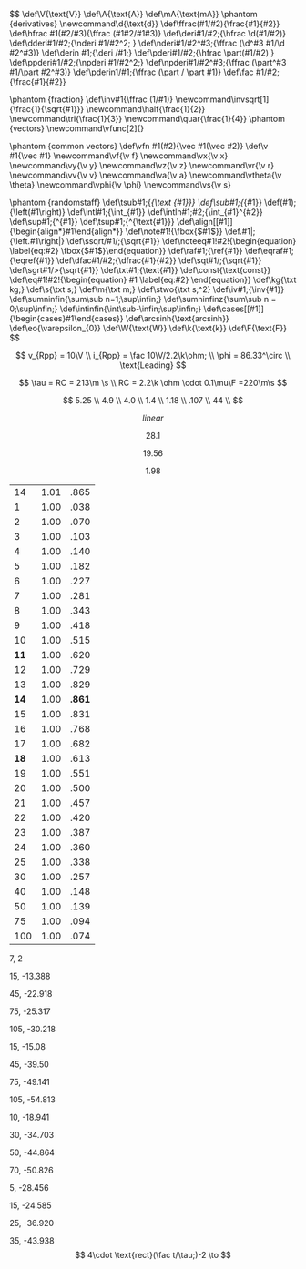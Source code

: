 $$
\def\V{\text{V}}
\def\A{\text{A}}
\def\mA{\text{mA}}
\phantom {derivatives}
\newcommand\d{\text{d}}
\def\ffrac(#1/#2){\frac{#1}{#2}}
\def\hfrac #1(#2/#3){\ffrac (#1#2/#1#3)}
\def\deri#1/#2;{\hfrac \d(#1/#2)}
\def\dderi#1/#2;{\nderi #1/#2^2; }
\def\nderi#1/#2^#3;{\ffrac (\d^#3 #1/\d #2^#3)}
\def\derin #1;{\deri /#1;}
\def\pderi#1/#2;{\hfrac \part(#1/#2) }
\def\ppderi#1/#2;{\npderi #1/#2^2;}
\def\npderi#1/#2^#3;{\ffrac (\part^#3 #1/\part #2^#3)}
\def\pderin1/#1;{\ffrac (\part / \part #1)}
\def\fac #1/#2;{\frac{#1}{#2}}

\phantom {fraction}
\def\inv#1{\ffrac (1/#1)}
\newcommand\invsqrt[1]{\frac{1}{\sqrt{#1}}}
\newcommand\half{\frac{1}{2}}
\newcommand\tri{\frac{1}{3}}
\newcommand\quar{\frac{1}{4}}
\phantom {vectors}
\newcommand\vfunc[2]{}

\phantom {common vectors}
\def\vfn #1(#2){\vec #1(\vec #2)}
\def\v #1{\vec #1}
\newcommand\vf{\v f}
\newcommand\vx{\v x}
\newcommand\vy{\v y}
\newcommand\vz{\v z}
\newcommand\vr{\v r}
\newcommand\vv{\v v}
\newcommand\va{\v a}
\newcommand\vtheta{\v \theta}
\newcommand\vphi{\v \phi}
\newcommand\vs{\v s}

\phantom {randomstaff}
\def\tsub#1;{_{\text {#1}}}
\def\sub#1;{_{#1}}
\def\(#1);{\left(#1\right)}
\def\intl#1;{\int_{#1}}
\def\intlh#1;#2;{\int_{#1}^{#2}}
\def\sup#1;{^{#1}}
\def\tsup#1;{^{\text{#1}}}
\def\align[[#1]]{\begin{align*}#1\end{align*}}
\def\note#1!{\fbox{$#1$}}
\def\.#1|;{\left.#1\right|}
\def\ssqrt/#1/;{\sqrt{#1}}
\def\noteeq#1!#2!{\begin{equation} \label{eq:#2} \fbox{$#1$}\end{equation}}
\def\raf#1;{\ref{#1}}
\def\eqraf#1;{\eqref{#1}}
\def\dfac#1/#2;{\dfrac{#1}{#2}}
\def\sqt#1/;{\sqrt{#1}}
\def\sgrt#1/>{\sqrt{#1}}
\def\txt#1;{\text{#1}}
\def\const{\text{const}}
\def\eq#1!#2!{\begin{equation} #1 \label{eq:#2} \end{equation}}
\def\kg{\txt kg;}
\def\s{\txt s;}
\def\m{\txt m;}
\def\stwo{\txt s;^2}
\def\iv#1;{\inv{#1}}
\def\sumninfin{\sum\sub n=1;\sup\infin;}
\def\sumninfinz{\sum\sub n = 0;\sup\infin;}
\def\intinfin{\int\sub-\infin;\sup\infin;}
\def\cases[[#1]]{\begin{cases}#1\end{cases}}
\def\arcsinh{\text{arcsinh}}
\def\eo{\varepsilon_{0}}
\def\W{\text{W}}
\def\k{\text{k}}
\def\F{\text{F}}
$$


$$
v_{Rpp} = 10\V \\
i_{Rpp} = \fac 10\V/2.2\k\ohm; \\
\phi = 86.33^\circ \\
\text{Leading}
$$

$$
\tau = RC = 213\m \s
\\
RC = 2.2\k \ohm \cdot 0.1\mu\F =220\m\s
$$

$$
5.25 \\
4.9 \\
4.0 \\
1.4 \\
1.18 \\
.107 \\
44 \\
$$

$$
linear
$$

$$
28.1
$$

$$
19.56
$$

$$
1.98
$$

|        |      |          |
| ------ | ---- | -------- |
| 14     | 1.01 | .865     |
| 1      | 1.00 | .038     |
| 2      | 1.00 | .070     |
| 3      | 1.00 | .103     |
| 4      | 1.00 | .140     |
| 5      | 1.00 | .182     |
| 6      | 1.00 | .227     |
| 7      | 1.00 | .281     |
| 8      | 1.00 | .343     |
| 9      | 1.00 | .418     |
| 10     | 1.00 | .515     |
| **11** | 1.00 | .620     |
| 12     | 1.00 | .729     |
| 13     | 1.00 | .829     |
| **14** | 1.00 | **.861** |
| 15     | 1.00 | .831     |
| 16     | 1.00 | .768     |
| 17     | 1.00 | .682     |
| **18** | 1.00 | .613     |
| 19     | 1.00 | .551     |
| 20     | 1.00 | .500     |
| 21     | 1.00 | .457     |
| 22     | 1.00 | .420     |
| 23     | 1.00 | .387     |
| 24     | 1.00 | .360     |
| 25     | 1.00 | .338     |
| 30     | 1.00 | .257     |
| 40     | 1.00 | .148     |
| 50     | 1.00 | .139     |
| 75     | 1.00 | .094     |
| 100    | 1.00 | .074     |

7, 2

15, -13.388

45, -22.918

75, -25.317

105, -30.218

15, -15.08

45, -39.50

75, -49.141

105, -54.813

10, -18.941

30, -34.703

50, -44.864

70, -50.826

5, -28.456

15, -24.585

25, -36.920

35, -43.938
$$
4\cdot \text{rect}(\fac t/\tau;)-2 \to
$$
